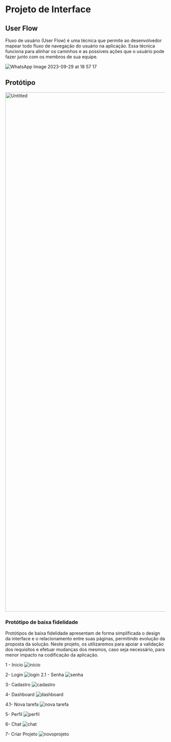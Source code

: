 
# Projeto de Interface

## User Flow

Fluxo de usuário (User Flow) é uma técnica que permite ao desenvolvedor mapear todo fluxo de navegação do usuário na aplicação. Essa técnica funciona para alinhar os caminhos e as possíveis ações que o usuário pode fazer junto com os membros de sua equipe.

![WhatsApp Image 2023-09-29 at 18 57 17](https://github.com/ICEI-PUC-Minas-PMV-ADS/pmv-ads-2023-2-e1-proj-web-t14-ProjDevTask/assets/62924010/297251a3-6454-41db-80ae-c271d731880d)

## Protótipo

<img width="1627" alt="Untitled" src="https://github.com/ICEI-PUC-Minas-PMV-ADS/pmv-ads-2023-2-e1-proj-web-t14-ProjDevTask/assets/62924010/e381a674-f396-4f38-87a0-7939ff0322a5">

### Protótipo de baixa fidelidade

Protótipos de baixa fidelidade apresentam de forma simplificada o design da interface e o relacionamento entre suas páginas, permitindo evolução da proposta da solução. Neste projeto, os utilizaremos para apoiar a validação dos requisitos e efetuar mudanças dos mesmos, caso seja necessário, para menor impacto na codificação da aplicação.

1 - Inicio
![inicio](https://github.com/ICEI-PUC-Minas-PMV-ADS/pmv-ads-2023-2-e1-proj-web-t14-ProjDevTask/assets/62924010/6859ca6f-eef7-4117-9630-35bbf9424b69)

2- Login
![login](https://github.com/ICEI-PUC-Minas-PMV-ADS/pmv-ads-2023-2-e1-proj-web-t14-ProjDevTask/assets/62924010/7f173b26-d0b0-47be-a426-ac8a7968bb7f)
2.1 - Senha
![senha](https://github.com/ICEI-PUC-Minas-PMV-ADS/pmv-ads-2023-2-e1-proj-web-t14-ProjDevTask/assets/62924010/33d06815-ea36-4c7c-ba5b-4c90311b9a0f)

3- Cadastro
![cadastro](https://github.com/ICEI-PUC-Minas-PMV-ADS/pmv-ads-2023-2-e1-proj-web-t14-ProjDevTask/assets/62924010/9cc3e58a-e99d-4d9a-bb9c-03c6d10fbb70)

4- Dashboard
![dashboard](https://github.com/ICEI-PUC-Minas-PMV-ADS/pmv-ads-2023-2-e1-proj-web-t14-ProjDevTask/assets/62924010/ccf6a993-5254-41d3-9186-a3be51f69d28)

4.1- Nova tarefa
![nova tarefa](https://github.com/ICEI-PUC-Minas-PMV-ADS/pmv-ads-2023-2-e1-proj-web-t14-ProjDevTask/assets/62924010/00b254ad-39e8-4414-b3e5-9b5e762858a1)

5- Perfil
![perfil](https://github.com/ICEI-PUC-Minas-PMV-ADS/pmv-ads-2023-2-e1-proj-web-t14-ProjDevTask/assets/62924010/4f8c54c6-c9f1-4626-adb2-a090f16dfcc3)

6- Chat
![chat](https://github.com/ICEI-PUC-Minas-PMV-ADS/pmv-ads-2023-2-e1-proj-web-t14-ProjDevTask/assets/62924010/0eed0859-69af-4074-a135-7ae56b7de987)

7- Criar Projeto
![novoprojeto](https://github.com/ICEI-PUC-Minas-PMV-ADS/pmv-ads-2023-2-e1-proj-web-t14-ProjDevTask/assets/62924010/f5f2892b-8d03-4ead-8488-958b7018827b)
 



